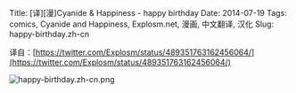 Title: [译][漫]Cyanide & Happiness - happy birthday
Date: 2014-07-19
Tags: comics, Cyanide and Happiness, Explosm.net, 漫画, 中文翻译, 汉化
Slug: happy-birthday.zh-cn

译自：[https://twitter.com/Explosm/status/489351763162456064/](https://twitter.com/Explosm/status/489351763162456064/)


![happy-birthday.zh-cn.png](/static/images/comics/happy-birthday.zh-cn.png)
